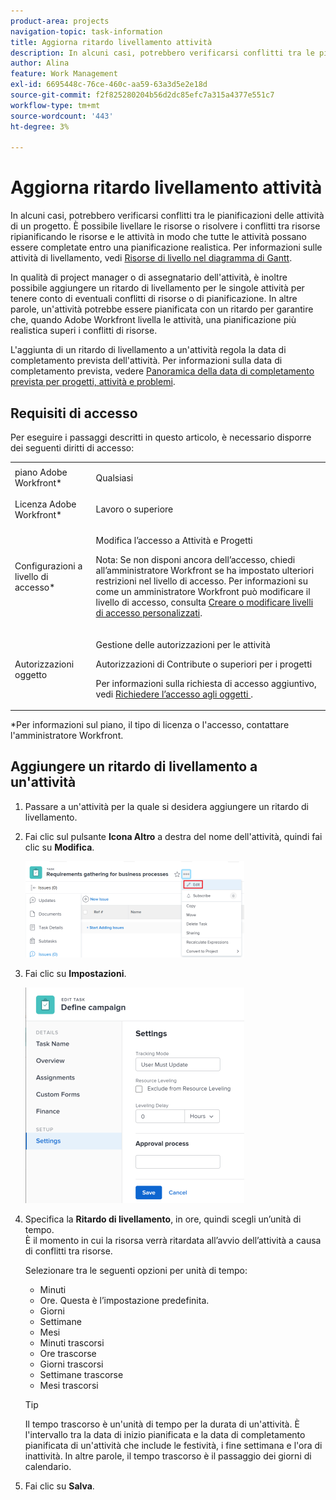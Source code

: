 ```yaml
---
product-area: projects
navigation-topic: task-information
title: Aggiorna ritardo livellamento attività
description: In alcuni casi, potrebbero verificarsi conflitti tra le pianificazioni delle attività di un progetto. È possibile livellare le risorse o risolvere i conflitti tra risorse ripianificando le risorse e le attività in modo che tutte le attività possano essere completate entro una pianificazione realistica. Per informazioni sul livellamento delle attività, vedere Risorse di livello nel Diagramma di Gantt .
author: Alina
feature: Work Management
exl-id: 6695448c-76ce-460c-aa59-63a3d5e2e18d
source-git-commit: f2f825280204b56d2dc85efc7a315a4377e551c7
workflow-type: tm+mt
source-wordcount: '443'
ht-degree: 3%

---
```


# Aggiorna ritardo livellamento attività

In alcuni casi, potrebbero verificarsi conflitti tra le pianificazioni delle attività di un progetto. È possibile livellare le risorse o risolvere i conflitti tra risorse ripianificando le risorse e le attività in modo che tutte le attività possano essere completate entro una pianificazione realistica. Per informazioni sulle attività di livellamento, vedi [Risorse di livello nel diagramma di Gantt](../../../manage-work/gantt-chart/use-the-gantt-chart/level-resources-in-gantt.md).

In qualità di project manager o di assegnatario dell&#39;attività, è inoltre possibile aggiungere un ritardo di livellamento per le singole attività per tenere conto di eventuali conflitti di risorse o di pianificazione. In altre parole, un&#39;attività potrebbe essere pianificata con un ritardo per garantire che, quando Adobe Workfront livella le attività, una pianificazione più realistica superi i conflitti di risorse.

L&#39;aggiunta di un ritardo di livellamento a un&#39;attività regola la data di completamento prevista dell&#39;attività. Per informazioni sulla data di completamento prevista, vedere [Panoramica della data di completamento prevista per progetti, attività e problemi](../../../manage-work/projects/planning-a-project/project-projected-completion-date.md).

## Requisiti di accesso

Per eseguire i passaggi descritti in questo articolo, è necessario disporre dei seguenti diritti di accesso:

<table style="table-layout:auto"> 
 <col> 
 <col> 
 <tbody> 
  <tr> 
   <td role="rowheader">piano Adobe Workfront*</td> 
   <td> <p>Qualsiasi</p> </td> 
  </tr> 
  <tr> 
   <td role="rowheader">Licenza Adobe Workfront*</td> 
   <td> <p>Lavoro o superiore</p> </td> 
  </tr> 
  <tr> 
   <td role="rowheader">Configurazioni a livello di accesso*</td> 
   <td> <p>Modifica l’accesso a Attività e Progetti</p> <p>Nota: Se non disponi ancora dell’accesso, chiedi all’amministratore Workfront se ha impostato ulteriori restrizioni nel livello di accesso. Per informazioni su come un amministratore Workfront può modificare il livello di accesso, consulta <a href="../../../administration-and-setup/add-users/configure-and-grant-access/create-modify-access-levels.md" class="MCXref xref">Creare o modificare livelli di accesso personalizzati</a>.</p> </td> 
  </tr> 
  <tr> 
   <td role="rowheader">Autorizzazioni oggetto</td> 
   <td> <p>Gestione delle autorizzazioni per le attività </p> <p>Autorizzazioni di Contribute o superiori per i progetti</p> <p>Per informazioni sulla richiesta di accesso aggiuntivo, vedi <a href="../../../workfront-basics/grant-and-request-access-to-objects/request-access.md" class="MCXref xref">Richiedere l’accesso agli oggetti </a>.</p> </td> 
  </tr> 
 </tbody> 
</table>

&#42;Per informazioni sul piano, il tipo di licenza o l&#39;accesso, contattare l&#39;amministratore Workfront.

## Aggiungere un ritardo di livellamento a un&#39;attività

1. Passare a un&#39;attività per la quale si desidera aggiungere un ritardo di livellamento.
1. Fai clic sul pulsante **Icona Altro** a destra del nome dell&#39;attività, quindi fai clic su **Modifica**.

   ![](assets/qs-task-edit-icon-highlighted-350x154.png)

1. Fai clic su **Impostazioni**.

   ![](assets/leveling-delay-edit-task-nwe-350x345.png)

1. Specifica la **Ritardo di livellamento**, in ore, quindi scegli un’unità di tempo.\
   È il momento in cui la risorsa verrà ritardata all’avvio dell’attività a causa di conflitti tra risorse.

   Selezionare tra le seguenti opzioni per unità di tempo:

   * Minuti
   * Ore. Questa è l’impostazione predefinita.
   * Giorni
   * Settimane
   * Mesi
   * Minuti trascorsi
   * Ore trascorse
   * Giorni trascorsi
   * Settimane trascorse
   * Mesi trascorsi

   >[!TIP]
   >
   >Il tempo trascorso è un&#39;unità di tempo per la durata di un&#39;attività. È l&#39;intervallo tra la data di inizio pianificata e la data di completamento pianificata di un&#39;attività che include le festività, i fine settimana e l&#39;ora di inattività. In altre parole, il tempo trascorso è il passaggio dei giorni di calendario.

1. Fai clic su **Salva**. 

 
